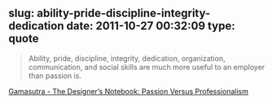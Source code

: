slug: ability-pride-discipline-integrity-dedication
date: 2011-10-27 00:32:09
type: quote
---

> Ability, pride, discipline, integrity, dedication, organization, communication, and social skills are much more useful to an employer than passion is.

[Gamasutra - The Designer’s Notebook: Passion Versus Professionalism](http://www.gamasutra.com/view/feature/6523/the_designers_notebook_passion_.php?print=1)
